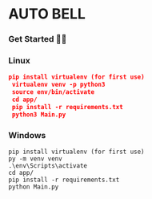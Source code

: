 # AUTO BELL
### Get Started 🔔🔔

### Linux
```json
pip install virtualenv (for first use)
 virtualenv venv -p python3 
 source env/bin/activate
 cd app/
 pip install -r requirements.txt
 python3 Main.py
```

### Windows
```
pip install virtualenv (for first use)
py -m venv venv
.\env\Scripts\activate
cd app/
pip install -r requirements.txt
python Main.py
```
